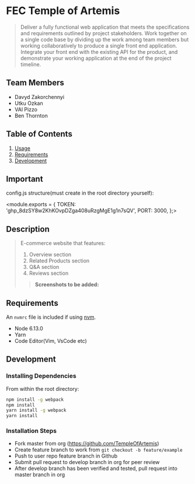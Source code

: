 # FEC Temple of Artemis

> Deliver a fully functional web application that meets the specifications and requirements outlined by project stakeholders. Work together on a single code base by dividing up the work among team members but working collaboratively to produce a single front end application. Integrate your front end with the existing API for the product, and demonstrate your working application at the end of the project timeline.

## Team Members

  - Davyd Zakorchennyi
  - Utku Ozkan
  - VAl Pizzo
  - Ben Thornton

## Table of Contents

1. [Usage](#Usage)
1. [Requirements](#requirements)
1. [Development](#development)

## Important
config.js structure(must create in the root directory yourself):

<module.exports = {
  TOKEN: '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',
  PORT: 3000,
};>


## Description

> E-commerce website that features:
> 1. Overview section
> 2. Related Products section
> 3. Q&A section
> 4. Reviews section
>> **Screenshots to be added:**

<!-- ## Usage -->

<!-- > Some usage instructions -->

## Requirements

An `nvmrc` file is included if using [nvm](https://github.com/creationix/nvm).

- Node 6.13.0
- Yarn
- Code Editor(Vim, VsCode etc)

## Development

### Installing Dependencies

From within the root directory:

```sh
npm install -g webpack
npm install
yarn install -g webpack
yarn install
```

### Installation Steps
- Fork master from org (https://github.com/TempleOfArtemis)
- Create feature branch to work from ``` git checkout -b feature/example ```
- Push to user repo feature branch in Github
- Submit pull request to develop branch in org for peer review
- After develop branch has been verified and tested, pull request into master branch in org
